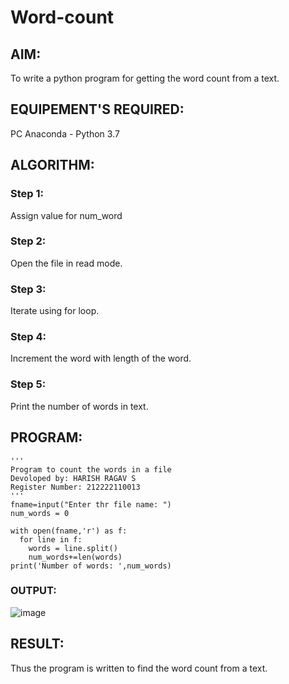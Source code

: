 # Word-count
## AIM:
To write a python program for getting the word count from a text.
## EQUIPEMENT'S REQUIRED: 
PC
Anaconda - Python 3.7
## ALGORITHM: 
### Step 1:
Assign value for num_word

### Step 2: 
Open the file in read mode.
 
### Step 3: 
Iterate using for loop.

### Step 4:  
Increment the word with length of the word.

### Step 5: 
Print the number of words in text.

## PROGRAM:
```
'''
Program to count the words in a file
Devoloped by: HARISH RAGAV S
Register Number: 212222110013
'''
fname=input("Enter thr file name: ")
num_words = 0

with open(fname,'r') as f:
  for line in f:
    words = line.split()
    num_words+=len(words)
print('Number of words: ',num_words)
```

### OUTPUT:
![image](https://github.com/harishragav272003/Word-count/assets/119345345/51268d12-b7c4-4d9a-b65c-9b9257fd01d9)


## RESULT:
Thus the program is written to find the word count from a text.
